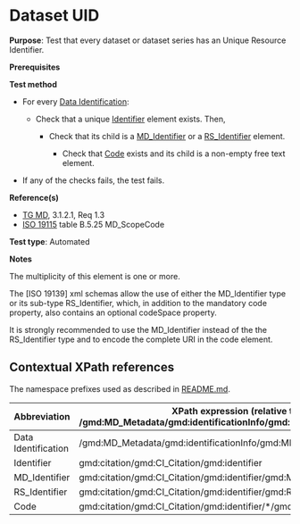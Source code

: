 # Dataset UID

**Purpose**: Test that every dataset or dataset series has an Unique Resource Identifier.

**Prerequisites**

**Test method**

* For every [Data Identification](#dataIdentification):

    * Check that a unique [Identifier](#identifier) element exists. Then,

        * Check that its child is a [MD_Identifier](#mdIdentifier) or a [RS_Identifier](#rsIdentifier) element.

            * Check that [Code](#code) exists and its child is a non-empty free text element.

* If any of the checks fails, the test fails.

**Reference(s)**	 

* [TG MD](./README.md#ref_TG_MD), 3.1.2.1, Req 1.3
* [ISO 19115](./README.md#ref_ISO_19115) table B.5.25 MD_ScopeCode 

**Test type**: Automated

**Notes**

The multiplicity of this element is one or more.

The [ISO 19139] xml schemas allow the use of either the MD_Identifier type or its sub-type RS_Identifier, which, in addition to the mandatory code property, also contains an optional codeSpace property.

It is strongly recommended to use the MD_Identifier instead of the the RS_Identifier type and to encode the complete URI in the code element.

## Contextual XPath references

The namespace prefixes used as described in [README.md](./README.md#namespaces).

Abbreviation                                   |  XPath expression (relative to /gmd:MD_Metadata/gmd:identificationInfo/gmd:MD_DataIdentification)
-----------------------------------------------| -------------------------------------------------------------------------
<a name="dataIdentification"></a> Data Identification | /gmd:MD_Metadata/gmd:identificationInfo/gmd:MD_DataIdentification
<a name="identifier"></a> Identifier | gmd:citation/gmd:CI_Citation/gmd:identifier
<a name="mdIdentifier"></a> MD_Identifier | gmd:citation/gmd:CI_Citation/gmd:identifier/gmd:MD_Identifier
<a name="rsIdentifier"></a> RS_Identifier | gmd:citation/gmd:CI_Citation/gmd:identifier/gmd:RS_Identifier
<a name="code"></a> Code | gmd:citation/gmd:CI_Citation/gmd:identifier/*/gmd:code